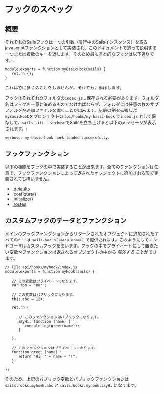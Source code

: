 # フックのスペック

## 概要

それぞれのSailsフックは一つの引数（実行中のSailsインスタンス）を取るjavascriptファンクションとして実装され、このドキュメントで追って説明する一つまたは複数のキーを返します。そのため最も基本的なフックは以下通りです。:

```
module.exports = function myBasicHook(sails) {
   return {};
}
```

これは特に多くのことをしませんが、それでも、動作します。 

フックはそれぞれのフォルダの`index.js`に保存される必要があります。フォルダ名はフックを一意に決めるものでなければならず、フォルダには任意の数のサブフォルダや追加ファイルを置くことが出来ます。以前の例を拡張した`myBasicHook`をプロジェクトの `api/hooks/my-basic-hook` で`index.js` として保存して、`sails lift --verbose`でSailsを立ち上げると以下のメッセージが表示されます。:

`verbose: my-basic-hook hook loaded successfully.`

## フックファンクション
以下の機能をフックの中で実装することが出来ます。全てのファンクションは任意で、フックファンクションによって返されたオブジェクトに追加される形で実装されても構いません。

* [.defaults](http://sailsjs.org/documentation/concepts/extending-sails/Hooks/hookspec/defaults.html)
* [.configure()](http://sailsjs.org/documentation/concepts/extending-sails/Hooks/hookspec/configure.html)
* [.initialize()](http://sailsjs.org/documentation/concepts/extending-sails/Hooks/hookspec/initialize.html)
* [.routes](http://sailsjs.org/documentation/concepts/extending-sails/Hooks/hookspec/routes.html)

## カスタムフックのデータとファンクション

メインのフックファンクションからリターンされたオブジェクトに追加されたすべてのキーは `sails.hooks[<hook name>]` で提供されます。このようにしてエンドユーザはカスタムフックを使います。フックの中でプライベートにして置きたい変数やファンクションは返されるオブジェクトの中から *除外する* ことができます。

```
// File api/hooks/myhook/index.js
module.exports = function myHook(sails) {

   // この変数はプライベートになります。
   var foo = 'bar';

   // この変数はパブリックになります。
   this.abc = 123;

   return {

      // このファンクションはパブリックになります。
      sayHi: function (name) {
         console.log(greet(name));
      }

   };

   // このファンクションはプライベートになります。
   function greet (name) {
      return "Hi, " + name + "!";
   }

};
```

そのため、上記のパブリック変数とパブリックファンクションは`sails.hooks.myhook.abc` と `sails.hooks.myhook.sayHi` になります。

<docmeta name="uniqueID" value="Hooks75002">
<docmeta name="displayName" value="Hook Specification">
<docmeta name="stabilityIndex" value="3">
